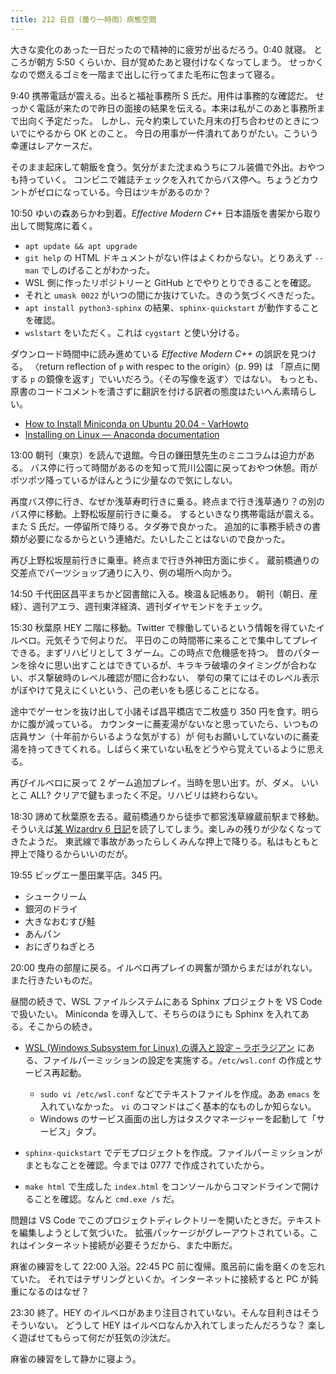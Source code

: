 ```yaml
---
title: 212 日目（曇り一時雨）病態空間
---
```


大きな変化のあった一日だったので精神的に疲労が出るだろう。0:40 就寝。
ところが朝方 5:50 くらいか、目が覚めたあと寝付けなくなってしまう。
せっかくなので燃えるゴミを一階まで出しに行ってまた毛布に包まって寝る。

9:40 携帯電話が震える。出ると福祉事務所 S 氏だ。用件は事務的な確認だ。
せっかく電話が来たので昨日の面接の結果を伝える。本来は私がこのあと事務所まで出向く予定だった。
しかし、元々約束していた月末の打ち合わせのときについでにやるから OK とのこと。
今日の用事が一件潰れてありがたい。こういう幸運はレアケースだ。

そのまま起床して朝飯を食う。気分がまた沈まぬうちにフル装備で外出。おやつも持っていく。
コンビニで雑誌チェックを入れてからバス停へ。ちょうどカウントがゼロになっている。今日はツキがあるのか？

10:50 ゆいの森あらかわ到着。*Effective Modern C++* 日本語版を書架から取り出して閲覧席に着く。

* `apt update && apt upgrade`
* `git help` の HTML ドキュメントがない件はよくわからない。とりあえず `--man` でしのげることがわかった。
* WSL 側に作ったリポジトリーと GitHub とでやりとりできることを確認。
* それと `umask 0022` がいつの間にか抜けていた。きのう気づくべきだった。
* `apt install python3-sphinx` の結果、`sphinx-quickstart` が動作することを確認。
* `wslstart` をいただく。これは `cygstart` と使い分ける。

ダウンロード時間中に読み進めている *Effective Modern C++* の誤訳を見つける。
〈return reflection of `p` with respec to the origin〉(p. 99) は
「原点に関する `p` の鏡像を返す」でいいだろう。〈その写像を返す〉ではない。
もっとも、原書のコードコメントを潰さずに翻訳を付ける訳者の態度はたいへん素晴らしい。

* [How to Install Miniconda on Ubuntu 20.04 - VarHowto](https://varhowto.com/install-miniconda-ubuntu-20-04/)
* [Installing on Linux — Anaconda documentation](https://docs.anaconda.com/anaconda/install/linux/)

13:00 朝刊（東京）を読んで退館。今日の鎌田慧先生のミニコラムは迫力がある。
バス停に行って時間があるのを知って荒川公園に戻っておやつ休憩。雨がポツポツ降っているがほんとうに少量なので気にしない。

再度バス停に行き、なぜか浅草寿町行きに乗る。終点まで行き浅草通り？の別のバス停に移動。上野松坂屋前行きに乗る。
するといきなり携帯電話が震える。また S 氏だ。一停留所で降りる。タダ券で良かった。
追加的に事務手続きの書類が必要になるからという連絡だ。たいしたことはないので良かった。

再び上野松坂屋前行きに乗車。終点まで行き外神田方面に歩く。
蔵前橋通りの交差点でパーツショップ通りに入り、例の場所へ向かう。

14:50 千代田区昌平まちかど図書館に入る。検温＆記帳あり。
朝刊（朝日、産経）、週刊アエラ、週刊東洋経済、週刊ダイヤモンドをチェック。

15:30 秋葉原 HEY 二階に移動。Twitter で稼働しているという情報を得ていたイルベロ。元気そうで何よりだ。
平日のこの時間帯に来ることで集中してプレイできる。まずリハビリとして 3 ゲーム。この時点で危機感を持つ。
昔のパターンを徐々に思い出すことはできているが、キラキラ破壊のタイミングが合わない、ボス撃破時のレベル確認が間に合わない、
挙句の果てにはそのレベル表示がぼやけて見えにくいという、己の老いをも感じることになる。

途中でゲーセンを抜け出して小諸そば昌平橋店で二枚盛り 350 円を食す。明らかに腹が減っている。
カウンターに蕎麦湯がないなと思っていたら、いつもの店員サン（十年前からいるような気がする）が
何もお願いしていないのに蕎麦湯を持ってきてくれる。しばらく来ていない私をどうやら覚えているように思える。

再びイルベロに戻って 2 ゲーム追加プレイ。当時を思い出す。が、ダメ。
いいとこ ALL? クリアで鍵もまったく不足。リハビリは終わらない。

18:30 諦めて秋葉原を去る。蔵前橋通りから徒歩で都営浅草線蔵前駅まで移動。
そういえば[某 Wizardry 6 日記][metal]を読了してしまう。楽しみの残りが少なくなってきたようだ。
東武線で事故があったらしくみんな押上で降りる。私はもともと押上で降りるからいいのだが。

19:55 ビッグエー墨田業平店。345 円。

* シュークリーム
* 銀河のドライ
* 大きなおむすび鮭
* あんパン
* おにぎりねぎとろ

20:00 曳舟の部屋に戻る。イルベロ再プレイの興奮が頭からまだはがれない。また行きたいものだ。

昼間の続きで、WSL ファイルシステムにある Sphinx プロジェクトを VS Code で扱いたい。
Miniconda を導入して、そちらのほうにも Sphinx を入れてある。そこからの続き。

* [WSL (Windows Subsystem for Linux) の導入と設定 – ラボラジアン](https://laboradian.com/installation-and-setting-of-wsl/)
  にある、ファイルパーミッションの設定を実施する。`/etc/wsl.conf` の作成とサービス再起動。

  * `sudo vi /etc/wsl.conf` などでテキストファイルを作成。ああ `emacs` を入れていなかった。
    `vi` のコマンドはごく基本的なものしか知らない。
  * Windows のサービス画面の出し方はタスクマネージャーを起動して「サービス」タブ。

* `sphinx-quickstart` でデモプロジェクトを作成。ファイルパーミッションがまともなことを確認。今までは 0777 で作成されていたから。
* `make html` で生成した `index.html` をコンソールからコマンドラインで開けることを確認。なんと `cmd.exe /s` だ。

問題は VS Code でこのプロジェクトディレクトリーを開いたときだ。テキストを編集しようとして気づいた。
拡張パッケージがグレーアウトされている。これはインターネット接続が必要そうだから、また中断だ。

麻雀の練習をして 22:00 入浴。22:45 PC 前に復帰。風呂前に歯を磨くのを忘れていた。
それではテザリングといくか。インターネットに接続すると PC が鈍重になるのはなぜ？

23:30 終了。HEY のイルベロがあまり注目されていない。そんな目利きはそうそういない。
どうして HEY はイルベロなんか入れてしまったんだろうな？ 楽しく遊ばせてもらって何だが狂気の沙汰だ。

麻雀の練習をして静かに寝よう。

[metal]: http://metal.the-ninja.jp/

